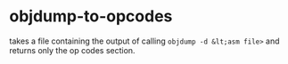 # objdump-to-opcodes
takes a file containing the output of calling `objdump -d &lt;asm file>` and returns only the op codes section.
